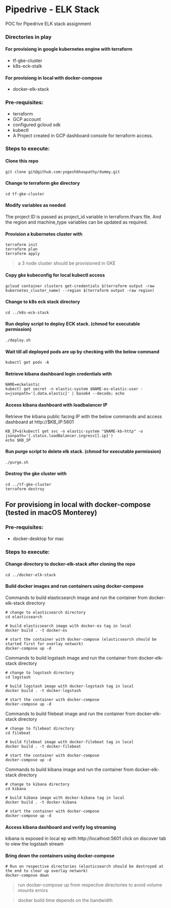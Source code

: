 # Pipedrive - ELK Stack
POC for Pipedrive ELK stack assignment
### Directories in play
#### For provisiong in google kubernetes engine with terraform
* tf-gke-cluster
* k8s-eck-stalk
#### For provisiong in local with docker-compose
* docker-elk-stack
### Pre-requisites:
  - terraform
  - GCP account
  - configured gcloud sdk
  - kubectl
  - A Project created in GCP dashboard console for terraform access.
### Steps to execute:
#### Clone this repo
```
git clone git@github.com:yogeshbhoopathy/dummy.git
```
#### Change to terraform gke directory
```
cd tf-gke-cluster
```
#### Modify variables as needed
   The project ID is passed as project_id variable in terraform.tfvars file. And the region and machine_type variables can be updated as required.
#### Provision a kubernetes cluster with
```
terraform init
terraform plan
terraform apply
```
> a 3 node cluster should be provisioned in GKE

#### Copy gke kubeconfig for local kubectl access
```
gcloud container clusters get-credentials $(terraform output -raw kubernetes_cluster_name) --region $(terraform output -raw region)
```
#### Change to k8s eck stack directory
```
cd ../k8s-eck-stack
```
#### Run deploy script to deploy ECK stack. (chmod for executable permission)
```
./deploy.sh 
```
#### Wait till all deployed pods are up by checking with the below command
```
kubectl get pods -A
```
#### Retrieve kibana dashboard login credentials with 
```
NAME=eckelastic
kubectl get secret -n elastic-system $NAME-es-elastic-user -o=jsonpath='{.data.elastic}' | base64 --decode; echo
```
#### Access kibana dashboard with loadbalancer IP
Retrieve the kibana public facing IP with the below commands and access dashboard at http://$KB_IP:5601
```
KB_IP=$(kubectl get svc -n elastic-system "$NAME-kb-http" -o jsonpath='{.status.loadBalancer.ingress[].ip}')
echo $KB_IP
```
#### Run purge script to delete elk stack. (chmod for executable permission)
```
./purge.sh
```
#### Destroy the gke cluster with
```
cd ../tf-gke-cluster
terraform destroy
```
## For provisiong in local with docker-compose (tested in macOS Monterey)
### Pre-requisites:
  - docker-desktop for mac
### Steps to execute:
#### Change directory to docker-elk-stack after cloning the repo
```
cd ../docker-elk-stack
```
#### Build docker images and run containers using docker-compose 
Commands to build elasticsearch image and run the container from docker-elk-stack directory
```
# change to elasticsearch directory
cd elasticsearch

# build elasticsearch image with docker-es tag in local
docker build . -t docker-es

# start the container with docker-compose (elasticsearch should be started first for overlay network)
docker-compose up -d
```
Commands to build logstash image and run the container from docker-elk-stack directory
```
# change to logstash directory
cd logstash

# build logstash image with docker-logstash tag in local
docker build . -t docker-logstash

# start the container with docker-compose
docker-compose up -d
```
Commands to build filebeat image and run the container from docker-elk-stack directory
```
# change to filebeat directory
cd filebeat

# build filebeat image with docker-filebeat tag in local
docker build . -t docker-filebeat

# start the container with docker-compose
docker-compose up -d
```
Commands to build kibana image and run the container from docker-elk-stack directory
```
# change to kibana directory
cd kibana

# build kibana image with docker-kibana tag in local
docker build . -t docker-kibana

# start the container with docker-compose
docker-compose up -d
```
#### Access kibana dashboard and verify log streaming
kibana is exposed in local ep with http://localhost:5601 
click on discover tab to view the logstash stream 
#### Bring down the containers using docker-compose
```
# Run on respective directories (elasticsearch should be destroyed at the end to clear up overlay network)
docker-compose down 
```
> run docker-compose up from respective directories to avoid volume mounts errors

> docker build time depends on the bandwidth